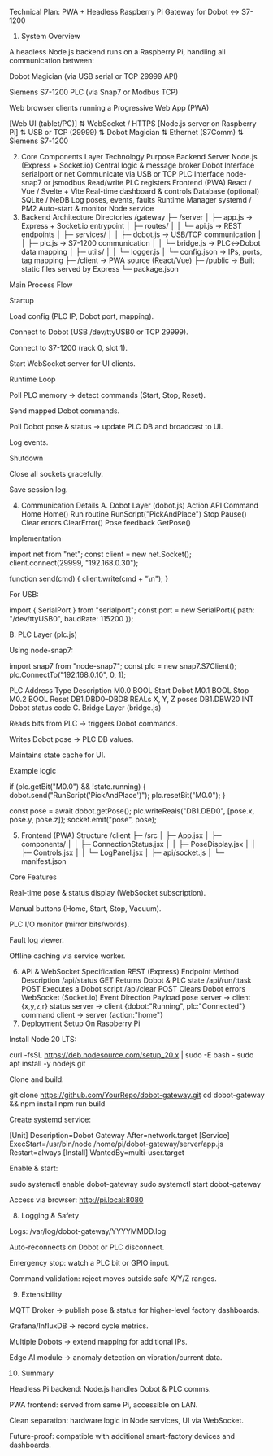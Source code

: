 Technical Plan: PWA + Headless Raspberry Pi Gateway for Dobot ↔ S7-1200
1. System Overview

A headless Node.js backend runs on a Raspberry Pi, handling all communication between:

Dobot Magician (via USB serial or TCP 29999 API)

Siemens S7-1200 PLC (via Snap7 or Modbus TCP)

Web browser clients running a Progressive Web App (PWA)

[Web UI (tablet/PC)]
        ⇅  WebSocket / HTTPS
[Node.js server on Raspberry Pi]
        ⇅
   USB or TCP (29999)
        ⇅
       Dobot Magician
        ⇅
     Ethernet (S7Comm)
        ⇅
      Siemens S7-1200

2. Core Components
Layer	Technology	Purpose
Backend Server	Node.js (Express + Socket.io)	Central logic & message broker
Dobot Interface	serialport or net	Communicate via USB or TCP
PLC Interface	node-snap7 or jsmodbus	Read/write PLC registers
Frontend (PWA)	React / Vue / Svelte + Vite	Real-time dashboard & controls
Database (optional)	SQLite / NeDB	Log poses, events, faults
Runtime Manager	systemd / PM2	Auto-start & monitor Node service
3. Backend Architecture
Directories
/gateway
 ├─ /server
 │   ├─ app.js            → Express + Socket.io entrypoint
 │   ├─ routes/
 │   │   └─ api.js        → REST endpoints
 │   ├─ services/
 │   │   ├─ dobot.js      → USB/TCP communication
 │   │   ├─ plc.js        → S7-1200 communication
 │   │   └─ bridge.js     → PLC↔Dobot data mapping
 │   ├─ utils/
 │   │   └─ logger.js
 │   └─ config.json       → IPs, ports, tag mapping
 ├─ /client               → PWA source (React/Vue)
 ├─ /public               → Built static files served by Express
 └─ package.json

Main Process Flow

Startup

Load config (PLC IP, Dobot port, mapping).

Connect to Dobot (USB /dev/ttyUSB0 or TCP 29999).

Connect to S7-1200 (rack 0, slot 1).

Start WebSocket server for UI clients.

Runtime Loop

Poll PLC memory → detect commands (Start, Stop, Reset).

Send mapped Dobot commands.

Poll Dobot pose & status → update PLC DB and broadcast to UI.

Log events.

Shutdown

Close all sockets gracefully.

Save session log.

4. Communication Details
A. Dobot Layer (dobot.js)
Action	API Command
Home	Home()
Run routine	RunScript("PickAndPlace")
Stop	Pause()
Clear errors	ClearError()
Pose feedback	GetPose()

Implementation

import net from "net";
const client = new net.Socket();
client.connect(29999, "192.168.0.30");

function send(cmd) {
  client.write(cmd + "\n");
}


For USB:

import { SerialPort } from "serialport";
const port = new SerialPort({ path: "/dev/ttyUSB0", baudRate: 115200 });

B. PLC Layer (plc.js)

Using node-snap7:

import snap7 from "node-snap7";
const plc = new snap7.S7Client();
plc.ConnectTo("192.168.0.10", 0, 1);

PLC Address	Type	Description
M0.0	BOOL	Start Dobot
M0.1	BOOL	Stop
M0.2	BOOL	Reset
DB1.DBD0–DBD8	REALs	X, Y, Z poses
DB1.DBW20	INT	Dobot status code
C. Bridge Layer (bridge.js)

Reads bits from PLC → triggers Dobot commands.

Writes Dobot pose → PLC DB values.

Maintains state cache for UI.

Example logic

if (plc.getBit("M0.0") && !state.running) {
  dobot.send("RunScript('PickAndPlace')");
  plc.resetBit("M0.0");
}

const pose = await dobot.getPose();
plc.writeReals("DB1.DBD0", [pose.x, pose.y, pose.z]);
socket.emit("pose", pose);

5. Frontend (PWA)
Structure
/client
 ├─ /src
 │   ├─ App.jsx
 │   ├─ components/
 │   │   ├─ ConnectionStatus.jsx
 │   │   ├─ PoseDisplay.jsx
 │   │   ├─ Controls.jsx
 │   │   └─ LogPanel.jsx
 │   ├─ api/socket.js
 │   └─ manifest.json

Core Features

Real-time pose & status display (WebSocket subscription).

Manual buttons (Home, Start, Stop, Vacuum).

PLC I/O monitor (mirror bits/words).

Fault log viewer.

Offline caching via service worker.

6. API & WebSocket Specification
REST (Express)
Endpoint	Method	Description
/api/status	GET	Returns Dobot & PLC state
/api/run/:task	POST	Executes a Dobot script
/api/clear	POST	Clears Dobot errors
WebSocket (Socket.io)
Event	Direction	Payload
pose	server → client	{x,y,z,r}
status	server → client	{dobot:"Running", plc:"Connected"}
command	client → server	{action:"home"}
7. Deployment Setup
On Raspberry Pi

Install Node 20 LTS:

curl -fsSL https://deb.nodesource.com/setup_20.x | sudo -E bash -
sudo apt install -y nodejs git


Clone and build:

git clone https://github.com/YourRepo/dobot-gateway.git
cd dobot-gateway && npm install
npm run build


Create systemd service:

[Unit]
Description=Dobot Gateway
After=network.target
[Service]
ExecStart=/usr/bin/node /home/pi/dobot-gateway/server/app.js
Restart=always
[Install]
WantedBy=multi-user.target


Enable & start:

sudo systemctl enable dobot-gateway
sudo systemctl start dobot-gateway


Access via browser: http://pi.local:8080

8. Logging & Safety

Logs: /var/log/dobot-gateway/YYYYMMDD.log

Auto-reconnects on Dobot or PLC disconnect.

Emergency stop: watch a PLC bit or GPIO input.

Command validation: reject moves outside safe X/Y/Z ranges.

9. Extensibility

MQTT Broker → publish pose & status for higher-level factory dashboards.

Grafana/InfluxDB → record cycle metrics.

Multiple Dobots → extend mapping for additional IPs.

Edge AI module → anomaly detection on vibration/current data.

10. Summary

Headless Pi backend: Node.js handles Dobot & PLC comms.

PWA frontend: served from same Pi, accessible on LAN.

Clean separation: hardware logic in Node services, UI via WebSocket.

Future-proof: compatible with additional smart-factory devices and dashboards.